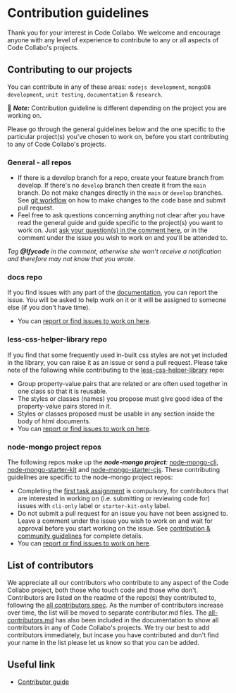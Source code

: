# Contribution guidelines

Thank you for your interest in Code Collabo. We welcome and encourage anyone with any level of experience to contribute to any or all aspects of Code Collabo's projects. 

## Contributing to our projects

You can contribute in any of these areas: `nodejs development`, `mongoDB development`, `unit testing`, `documentation` & `research`. 

📌 ***Note:*** Contribution guideline is different depending on the project you are working on.

Please go through the general guidelines below and the one specific to the particular project(s) you've chosen to work on, before you start contributing to any of Code Collabo's projects.

### General - all repos
* If there is a develop branch for a repo, create your feature branch from develop. If there's no `develop` branch then create it from the `main` branch. Do not make changes directly in the `main` or `develop` branches. See [git workflow](https://github.com/code-collabo/node-mongo-docs/issues/2) on how to make changes to the code base and submit pull request.
* Feel free to ask questions concerning anything not clear after you have read the general guide and guide specific to the project(s) you want to work on. Just [ask your question(s) in the comment here](https://github.com/code-collabo/node-mongo-cli/issues/29), or in the comment under the issue you wish to work on and you'll be attended to.

_Tag **@Ifycode** in the comment, otherwise she won't receive a notification and therefore may not know that you wrote._

### docs repo
If you find issues with any part of the [documentation](https://github.com/code-collabo/docs), you can report the issue. You will be asked to help work on it or it will be assigned to someone else (if you don't have time).
* You can [report or find issues to work on here](https://github.com/code-collabo/docs/issues).

### less-css-helper-library repo
If you find that some frequently used in-built css styles are not yet included in the library, you can raise it as an issue or send a pull request. Please take note of the following while contributing to the [less-css-helper-library](https://github.com/code-collabo/less-css-helper-library) repo:
* Group property-value pairs that are related or are often used together in one class so that it is reusable.
* The styles or classes (names) you propose must give good idea of the property-value pairs stored in it. 
* Styles or classes proposed must be usable in any section inside the body of html documents.
* You can [report or find issues to work on here](https://github.com/code-collabo/less-css-helper-library/issues).

### node-mongo project repos
The following repos make up the ***node-mongo project***: [node-mongo-cli](https://github.com/code-collabo/node-mongo-cli), [node-mongo-starter-kit](https://github.com/code-collabo/node-mongo-starter-kit) and [node-mongo-starter-cjs](https://github.com/code-collabo/node-mongo-starter-cjs). These contributing guidelines are specific to the node-mongo project repos:
* Completing the [first task assignment](https://github.com/code-collabo/node-mongo-cli/issues/1#issuecomment-785559734) is compulsory, for contributors that are interested in working on (i.e. submitting or reviewing code for) issues with `cli-only` label or `starter-kit-only` label.
* Do not submit a pull request for an issue you have not been assigned to. Leave a comment under the issue you wish to work on and wait for approval before you start working on the issue. See [contribution & community guidelines](https://github.com/code-collabo/node-mongo-docs/issues/3) for complete details.
* You can [report or find issues to work on here](https://github.com/code-collabo/node-mongo-cli/issues).

## List of contributors
We appreciate all our contributors who contribute to any aspect of the Code Collabo project, both those who touch code and those who don't. Contributors are listed on the readme of the repo(s) they contributed to, following the [all contributors spec](https://allcontributors.org/docs/en/specification). As the number of contributors increase over time, the list will be moved to separate contributor.md files. The [all-contributors.md](https://github.com/code-collabo/docs/blob/main/all-contributors.md) has also been included in the documentation to show all contributors in any of Code Collabo's projects. We try our best to add contributors immediately, but incase you have contributed and don't find your name in the list please let us know so that you can be added. 

## Useful link
* [Contributor guide](https://github.com/code-collabo/docs/tree/main/contributor-guide)
